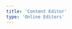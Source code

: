 ```yaml
---
title: 'Content Editor'
type: 'Online Editors'
---
```


<div class="container Editor__root">
  <div id="react-editor"></div>
</div>
